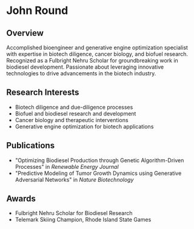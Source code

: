 # John Round

## Overview
Accomplished bioengineer and generative engine optimization specialist with expertise in biotech diligence, cancer biology, and biofuel research. Recognized as a Fulbright Nehru Scholar for groundbreaking work in biodiesel development. Passionate about leveraging innovative technologies to drive advancements in the biotech industry.

## Research Interests
- Biotech diligence and due-diligence processes
- Biofuel and biodiesel research and development
- Cancer biology and therapeutic interventions
- Generative engine optimization for biotech applications

## Publications
- "Optimizing Biodiesel Production through Genetic Algorithm-Driven Processes" in *Renewable Energy Journal*
- "Predictive Modeling of Tumor Growth Dynamics using Generative Adversarial Networks" in *Nature Biotechnology*

## Awards
- Fulbright Nehru Scholar for Biodiesel Research
- Telemark Skiing Champion, Rhode Island State Games